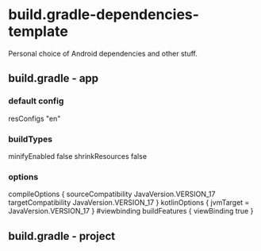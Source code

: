 # build.gradle-dependencies-template
Personal choice of Android dependencies and other stuff.


## build.gradle - app
### default config
 resConfigs "en"
### buildTypes
minifyEnabled false
shrinkResources false
### options
compileOptions {
        sourceCompatibility JavaVersion.VERSION_17
        targetCompatibility JavaVersion.VERSION_17
    }
    kotlinOptions {
        jvmTarget = JavaVersion.VERSION_17
    }
#viewbinding
 buildFeatures {
        viewBinding true
    }

## build.gradle - project
